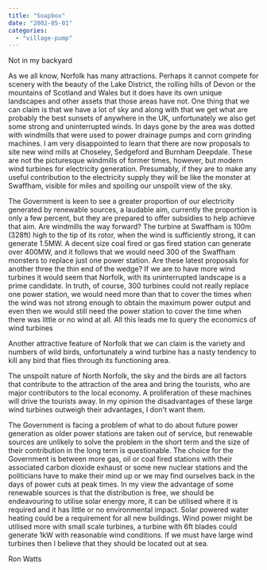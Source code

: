 ```yaml
---
title: "Soapbox"
date: "2002-05-01"
categories: 
  - "village-pump"
---
```


Not in my backyard

As we all know, Norfolk has many attractions. Perhaps it cannot compete for scenery with the beauty of the Lake District, the rolling hills of Devon or the mountains of Scotland and Wales but it does have its own unique landscapes and other assets that those areas have not. One thing that we can claim is that we have a lot of sky and along with that we get what are probably the best sunsets of anywhere in the UK, unfortunately we also get some strong and uninterrupted winds. In days gone by the area was dotted with windmills that were used to power drainage pumps and corn grinding machines. I am very disappointed to learn that there are now proposals to site new wind mills at Choseley, Sedgeford and Burnham Deepdale. These are not the picturesque windmills of former times, however, but modern wind turbines for electricity generation. Presumably, if they are to make any useful contribution to the electricity supply they will be like the monster at Swaffham, visible for miles and spoiling our unspoilt view of the sky.

The Government is keen to see a greater proportion of our electricity generated by renewable sources, a laudable aim, currently the proportion is only a few percent, but they are prepared to offer subsidies to help achieve that aim. Are windmills the way forward? The turbine at Swaffham is 100m (328ft) high to the tip of its rotor, when the wind is sufficiently strong, it can generate 1.5MW. A decent size coal fired or gas fired station can generate over 400MW, and it follows that we would need 300 of the Swaffham monsters to replace just one power station. Are these latest proposals for another three the thin end of the wedge? If we are to have more wind turbines it would seem that Norfolk, with its uninterrupted landscape is a prime candidate. In truth, of course, 300 turbines could not really replace one power station, we would need more than that to cover the times when the wind was not strong enough to obtain the maximum power output and even then we would still need the power station to cover the time when there was little or no wind at all. All this leads me to query the economics of wind turbines

Another attractive feature of Norfolk that we can claim is the variety and numbers of wild birds, unfortunately a wind turbine has a nasty tendency to kill any bird that flies through its functioning area.

The unspoilt nature of North Norfolk, the sky and the birds are all factors that contribute to the attraction of the area and bring the tourists, who are major contributors to the local economy. A proliferation of these machines will drive the tourists away. In my opinion the disadvantages of these large wind turbines outweigh their advantages, I don't want them.

The Government is facing a problem of what to do about future power generation as older power stations are taken out of service, but renewable sources are unlikely to solve the problem in the short term and the size of their contribution in the long term is questionable. The choice for the Government is between more gas, oil or coal fired stations with their associated carbon dioxide exhaust or some new nuclear stations and the politicians have to make their mind up or we may find ourselves back in the days of power cuts at peak times. In my view the advantage of some renewable sources is that the distribution is free, we should be endeavouring to utilise solar energy more, it can be utilised where it is required and it has little or no environmental impact. Solar powered water heating could be a requirement for all new buildings. Wind power might be utilised more with small scale turbines, a turbine with 6ft blades could generate 1kW with reasonable wind conditions. If we must have large wind turbines then I believe that they should be located out at sea.

Ron Watts
